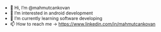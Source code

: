- 👋 Hi, I’m @mahmutcankovan
- 👀 I’m interested in android development
- 🌱 I’m currently learning software developing
- 📫 How to reach me -> https://www.linkedin.com/in/mahmutcankovan

<!---
mahmutcankovan/mahmutcankovan is a ✨ special ✨ repository because its `README.md` (this file) appears on your GitHub profile.
You can click the Preview link to take a look at your changes.
--->
